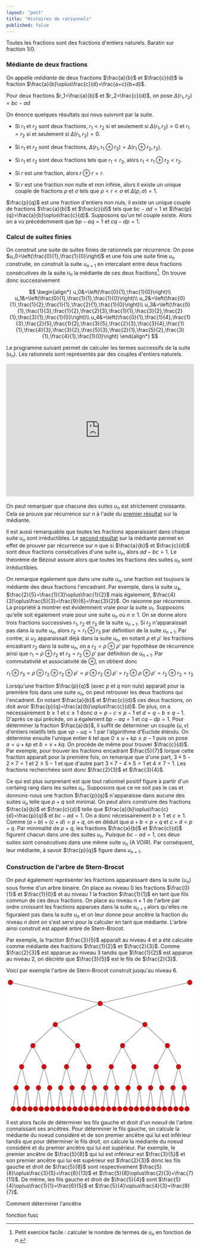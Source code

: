 ```yaml
---
layout: "post"
title: "Histoires de rationnels"
published: false
---
```


Toutes les fractions sont des fractions d'entiers naturels. Baratin sur fraction $1/0$.

### Médiante de deux fractions

On appelle *médiante* de deux fractions $\frac{a}{b}$ et $\frac{c}{d}$ la fraction $\frac{a}{b}\oplus\frac{c}{d}=\frac{a+c}{b+d}$.

Pour deux fractions $r_1=\frac{a}{b}$ et $r_2=\frac{c}{d}$, on pose $\Delta(r_1,r_2)=bc-ad$

On énonce quelques résultats qui nous suivront par la suite.

* Si $r_1$ et $r_2$ sont deux fractions, $r_1\lt r_2$ si et seulement si $\Delta(r_1,r_2)\gt0$ et $r_1=r_2$ si et seulement si $\Delta(r_1,r_2)=0$.

* Si $r_1$ et $r_2$ sont deux fractions, $\Delta(r_1,r_1\oplus r_2)=\Delta(r_1\oplus r_2,r_2)$.

* <a name="ordre"></a> Si $r_1$ et $r_2$ sont deux fractions tels que $r_1\lt r_2$, alors $r_1\lt r_1\oplus r_2\lt r_2$.

* Si $r$ est une fraction, alors $r\oplus r=r$.

* <a name="encadre"></a>Si $r$ est une fraction non nulle et non infinie, alors il existe un unique couple de fractions $\rho$ et $\sigma$ tels que $\rho\lt r\lt\sigma$ et $\Delta(\rho,\sigma)=1$.


$\frac{p}{q}$ est une fraction d'entiers non nuls, il existe un unique couple de fractions $\frac{a}{b}$ et $\frac{c}{d}$ tels que $bc-ad=1$ et $\frac{p}{q}=\frac{a}{b}\oplus\frac{c}{d}$. Supposons qu'un tel couple existe. Alors on a vu précédemment que $bp-aq=1$ et $cq-dp=1$.


### Calcul de suites finies

On construit une suite de suites finies de rationnels par récurrence. On pose $u_0=\left(\frac{0}{1},\frac{1}{0}\right)$ et une fois une suite finie $u_n$ construite, on construit la suite $u_{n+1}$ en intercalant entre deux fractions consécutives de la suite $u_n$ la médiante de ces deux fractions[^1]. On trouve donc successivement

$$
\begin{align*}
u_0&=\left(\frac{0}{1},\frac{1}{0}\right)\\
u_1&=\left(\frac{0}{1},\frac{1}{1},\frac{1}{0}\right)\\
u_2&=\left(\frac{0}{1},\frac{1}{2},\frac{1}{1},\frac{2}{1},\frac{1}{0}\right)\\
u_3&=\left(\frac{0}{1},\frac{1}{3},\frac{1}{2},\frac{2}{3},\frac{1}{1},\frac{3}{2},\frac{2}{1},\frac{3}{1},\frac{1}{0}\right)\\
u_4&=\left(\frac{0}{1},\frac{1}{4},\frac{1}{3},\frac{2}{5},\frac{1}{2},\frac{3}{5},\frac{2}{3},\frac{3}{4},\frac{1}{1},\frac{4}{3},\frac{3}{2},\frac{5}{3},\frac{2}{1},\frac{5}{2},\frac{3}{1},\frac{4}{1},\frac{1}{0}\right)
\end{align*}
$$

Le programme suivant permet de calculer les termes successifs de la suite $(u_n)$. Les rationnels sont représentés par des couples d'entiers naturels.

<iframe src="https://trinket.io/embed/python3/3fba0de1ac" width="100%" height="356" frameborder="0" marginwidth="0" marginheight="0" allowfullscreen></iframe>

On peut remarquer que chacune des suites $u_n$ est strictement croissante. Cela se prouve par récurrence sur $n$ à l'aide du [premier résultat](#ordre) sur la médiante.

Il est aussi remarquable que toutes les fractions apparaissant dans chaque suite $u_n$ sont irréductibles. Le [second résultat](#irreductible) sur la médiante permet en effet de prouver par récurrence sur $n$ que si $\frac{a}{b}$ et $\frac{c}{d}$ sont deux fractions consécutives d'une suite $u_n$, alors $ad-bc=1$. Le théorème de Bézout assure alors que toutes les fractions des suites $u_n$ sont irréductibles.

On remarque également que dans une suite $u_n$, une fraction est toujours la médiante des deux fractions l'encadrant. Par exemple, dans la suite $u_4$, $\frac{2}{5}=\frac{1}{3}\oplus\frac{1}{2}$ mais également, $\frac{4}{3}\oplus\frac{5}{3}=\frac{9}{6}=\frac{3}{2}$. On raisonne par récurrence. La propriété à montrer est évidemment vraie pour la suite $u_1$. Supposons qu'elle soit également vraie pour une suite $u_n$ où $n\geq1$. On se donne alors trois fractions successives $r_1$, $r_2$ et $r_3$ de la suite $u_{n+1}$. Si $r_2$ n'apparaissait pas dans la suite $u_n$, alors $r_2=r_1\oplus r_3$ par définition de la suite $u_{n+1}$. Par contre, si $u_2$ apparaissait déjà dans la suite $u_n$, en notant $\rho$ et $\rho'$ les fractions encadrant $r_2$ dans la suite $u_n$, on a $r_2=\rho\oplus\rho'$ par hypothèse de récurrence  ainsi que $r_1=\rho\oplus r_2$ et $r_3=r_2\oplus\rho'$ par définition de $u_{n+1}$. Par commutativité et associativité de $\oplus$, on obtient donc

$$
r_1\oplus r_3=\rho\oplus r_2\oplus r_2\oplus\rho'=\rho\oplus r_2\oplus\rho'=r_2\oplus\rho\oplus\rho'=r_2\oplus r_2=r_2
$$

Lorsqu'une fraction $\frac{p}{q}$ (avec $p$ et $q$ non nuls) apparaît pour la première fois dans une suite $u_n$, on peut retrouver les deux fractions qui l'encadrent. En notant $\frac{a}{b}$ et $\frac{c}{d}$ ces deux fractions, on doit avoir $\frac{p}{q}=\frac{a}{b}\oplus\frac{c}{d}$. De plus, on a nécessairement $b\geq1$ et $c\geq1$ donc $a=p-c\leq p-1$ et $d=q-b\leq q-1$. D'après ce qui précède, on a également $bp-aq=1$ et $cq-dp=1$. Pour déterminer la fraction $\frac{a}{b}$, il suffit de déterminer un couple $(u,v)$ d'entiers relatifs tels que $vp-uq=1$ par l'algorithme d'Euclide éténdu. On détermine ensuite l'unique entier $k$ tel que $0\leq u+kp\leq p-1$ puis on pose $a=u+kp$ et $b=v+kq$. On procède de même pour trouver $\frac{c}{d}$. Par exemple, pour trouver les fractions encadrant $\frac{5}{7}$ lorque cette fraction apparaît pour la première fois, on remarque que d'une part, $3\times5-2\times7=1$ et $2\leq5-1$ et que d'autre part $3\times7-4\times5=1$ et $4\leq7-1$. Les fractions recherchées sont donc $\frac{2}{3}$ et $\frac{3}{4}$.



Ce qui est plus surprenant est que tout rationnel positif figure à partir d'un certaing rang dans les suites $u_n$. Supposons que ce ne soit pas le cas et donnons-nous une fraction $\frac{p}{q}$ n'apparaisse dans aucune des suites $u_n$ telle que $p+q$ soit minimal. On peut alors construire des fractions $\frac{a}{b}$ et $\frac{c}{d}$ telle que $\frac{a}{b}\oplus\frac{c}{d}=\frac{p}{q}$ et $bc-ad=1$. On a donc nécessairement $b\geq1$ et $c\geq1$. Comme $(a+b)+(c+d)=p+q$, on en déduit que $a+b\lt p+q$ et $c+d\lt p+q$. Par minimalité de $p+q$, les fractions $\frac{a}{b}$ et $\frac{c}{d}$ figurent chacun dans une des suites $u_n$. Puisque $bc-ad=1$, ces deux suites sont consécutives dans une même suite $u_n$ (A VOIR). Par conséquent, leur médiante, à savoir $\frac{p}{q}$ figure dans $u_{n+1}$.

### Construction de l'arbre de Stern-Brocot

On peut également représenter les fractions apparaissant dans la suite $(u_n)$ sous forme d'un arbre binaire. On place au niveau 0 les fractions $\frac{0}{1}$ et $\frac{1}{0}$ et au niveau 1 la fraction $\frac{1}{1}$ en tant que fils commun de ces deux fractions. On place au niveau $n+1$ de l'arbre par ordre croissant les fractions apparues dans la suite $u_{n+1}$ alors qu'elles ne figuraient pas dans la suite $u_n$ et on leur donne pour ancêtre la fraction du niveau $n$ dont on s'est servi pour la calculer en tant que médiante. L'arbre ainsi construit est appelé arbre de Stern-Brocot.

Par exemple, la fraction $\frac{3}{5}$ apparaît au niveau 4 et a été calculée comme médiante des fractions $\frac{1}{2}$ et $\frac{2}{3}$. Comme $\frac{2}{3}$ est apparue au niveau 3 tandis que $\frac{1}{2}$ est apparue au niveau 2, on décrète que $\frac{3}{5}$ est le fils de $\frac{2}{3}$.

Voici par exemple l'arbre de Stern-Brocot construit jusqu'au niveau $6$.

![Arbre de Stern-Brocot](/images/2016/10/stern.png)

Il est alors facile de déterminer les fils gauche et droit d'un noeud de l'arbre connaissant ses ancêtres. Pour déterminer le fils gauche, on calcule la médiante du noeud considéré et de son premier ancêtre qui lui est inférieur tandis que pour déterminer le fils droit, on calcule la médiante du noeud considéré et du premier ancêtre qui lui est supérieur. Par exemple, le premier ancêtre de $\frac{5}{8}$ qui lui est inférieur est $\frac{3}{5}$ et son premier ancêtre qui lui est supérieur est $\frac{2}{3}$ donc les fils gauche et droit de $\frac{5}{8}$ sont respectivement $\frac{5}{8}\oplus\frac{3}{5}=\frac{8}{13}$ et $\frac{5}{8}\oplus\frac{2}{3}=\frac{7}{11}$. De même, les fils gauche et droit de $\frac{5}{4}$ sont $\frac{5}{4}\oplus\frac{1}{1}=\frac{6}{5}$ et $\frac{5}{4}\oplus\frac{4}{3}=\frac{9}{7}$.

Comment déterminer l'ancêtre

fonction fusc

[^1]: Petit exercice facile : calculer le nombre de termes de $u_n$ en fonction de $n$.
